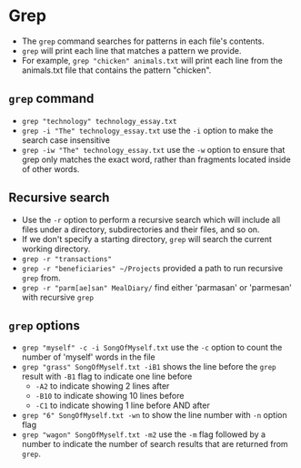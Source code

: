 # Grep

- The `grep` command searches for patterns in each file's contents.
- `grep` will print each line that matches a pattern we provide.
- For example, `grep "chicken" animals.txt` will print each line from the animals.txt file that contains the pattern "chicken".

## `grep` command

- `grep "technology" technology_essay.txt`
- `grep -i "The" technology_essay.txt` use the `-i` option to make the search case insensitive
- `grep -iw "The" technology_essay.txt` use the `-w` option to ensure that grep only matches the exact word, rather than fragments located inside of other words.

## Recursive search

- Use the `-r` option to perform a recursive search which will include all files under a directory, subdirectories and their files, and so on.
- If we don't specify a starting directory, `grep` will search the current working directory.
- `grep -r "transactions"`
- `grep -r "beneficiaries" ~/Projects` provided a path to run recursive `grep` from.
- `grep -r "parm[ae]san" MealDiary/` find either 'parmasan' or 'parmesan' with recursive `grep`

## `grep` options

- `grep "myself" -c -i SongOfMyself.txt` use the `-c` option to count the number of 'myself' words in the file
- `grep "grass" SongOfMyself.txt -iB1` shows the line before the `grep` result with `-B1` flag to indicate one line before
    - `-A2` to indicate showing 2 lines after
    - `-B10` to indicate showing 10 lines before
    - `-C1` to indicate showing 1 line before AND after
- `grep "6" SongOfMyself.txt -wn` to show the line number with `-n` option flag
- `grep "wagon" SongOfMyself.txt -m2` use the `-m` flag followed by a number to indicate the number of search results that are returned from `grep`.
